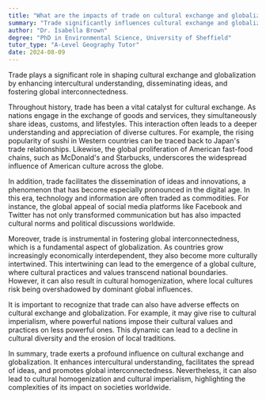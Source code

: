 ```yaml
---
title: "What are the impacts of trade on cultural exchange and globalization?"
summary: "Trade significantly influences cultural exchange and globalization by promoting intercultural understanding, spreading ideas, and fostering global interconnectedness."
author: "Dr. Isabella Brown"
degree: "PhD in Environmental Science, University of Sheffield"
tutor_type: "A-Level Geography Tutor"
date: 2024-08-09
---
```


Trade plays a significant role in shaping cultural exchange and globalization by enhancing intercultural understanding, disseminating ideas, and fostering global interconnectedness.

Throughout history, trade has been a vital catalyst for cultural exchange. As nations engage in the exchange of goods and services, they simultaneously share ideas, customs, and lifestyles. This interaction often leads to a deeper understanding and appreciation of diverse cultures. For example, the rising popularity of sushi in Western countries can be traced back to Japan's trade relationships. Likewise, the global proliferation of American fast-food chains, such as McDonald's and Starbucks, underscores the widespread influence of American culture across the globe.

In addition, trade facilitates the dissemination of ideas and innovations, a phenomenon that has become especially pronounced in the digital age. In this era, technology and information are often traded as commodities. For instance, the global appeal of social media platforms like Facebook and Twitter has not only transformed communication but has also impacted cultural norms and political discussions worldwide.

Moreover, trade is instrumental in fostering global interconnectedness, which is a fundamental aspect of globalization. As countries grow increasingly economically interdependent, they also become more culturally intertwined. This intertwining can lead to the emergence of a global culture, where cultural practices and values transcend national boundaries. However, it can also result in cultural homogenization, where local cultures risk being overshadowed by dominant global influences.

It is important to recognize that trade can also have adverse effects on cultural exchange and globalization. For example, it may give rise to cultural imperialism, where powerful nations impose their cultural values and practices on less powerful ones. This dynamic can lead to a decline in cultural diversity and the erosion of local traditions.

In summary, trade exerts a profound influence on cultural exchange and globalization. It enhances intercultural understanding, facilitates the spread of ideas, and promotes global interconnectedness. Nevertheless, it can also lead to cultural homogenization and cultural imperialism, highlighting the complexities of its impact on societies worldwide.
    